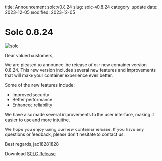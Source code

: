 title: Announcement solc:v0.8.24
slug: solc-v0.8.24
category: update
date: 2023-12-05
modified: 2023-12-05

# Solc 0.8.24

![solc]({static}/images/universe/solc.png)

Dear valued customers,

We are pleased to announce the release of our new container version 0.8.24. This new version includes several new features and improvements that will make your container experience even better.

Some of the new features include:

- Improved security
- Better performance
- Enhanced reliability

We have also made several improvements to the user interface, making it easier to use and more intuitive.

We hope you enjoy using our new container release. If you have any questions or feedback, please don't hesitate to contact us.

Best regards,
jac18281828

Download [SOLC Release](https://github.com/jac18281828/solc/pkgs/container/solc/177129749?tag=v0.8.24)
